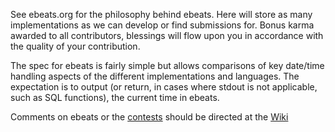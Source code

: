See ebeats.org for the philosophy behind ebeats.  Here will store as many implementations
as we can develop or find submissions for.  Bonus karma awarded to all contributors, blessings
will flow upon you in accordance with the quality of your contribution.

The spec for ebeats is fairly simple but allows comparisons of key date/time handling aspects of
the different implementations and languages.  The expectation is to output (or return, in cases
where stdout is not applicable, such as SQL functions), the current time in ebeats.

Comments on ebeats or the [contests](http://rubyists.github.com) should be directed
at the [Wiki](https://github.com/rubyists/ebeats-implementations/wiki)
